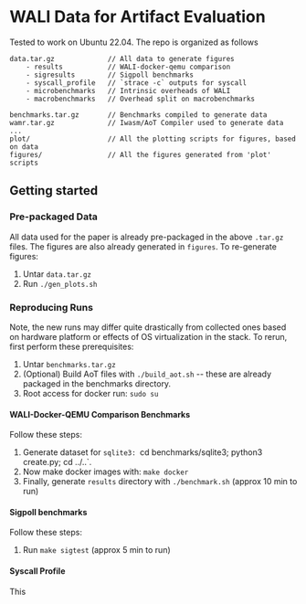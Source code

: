 # WALI Data for Artifact Evaluation

Tested to work on Ubuntu 22.04. The repo is organized as follows

```shell
data.tar.gz				// All data to generate figures
	- results			// WALI-docker-qemu comparison
	- sigresults		// Sigpoll benchmarks
	- syscall_profile   // `strace -c` outputs for syscall
	- microbenchmarks	// Intrinsic overheads of WALI
	- macrobenchmarks	// Overhead split on macrobenchmarks

benchmarks.tar.gz		// Benchmarks compiled to generate data
wamr.tar.gz				// Iwasm/AoT Compiler used to generate data
...
plot/					// All the plotting scripts for figures, based on data
figures/				// All the figures generated from 'plot' scripts
```


## Getting started

### Pre-packaged Data

All data used for the paper is already pre-packaged in the above `.tar.gz` files. 
The figures are also already generated in `figures`. 
To re-generate figures:

1. Untar `data.tar.gz`
2. Run `./gen_plots.sh`

### Reproducing Runs

Note, the new runs may differ quite drastically from collected ones based on hardware platform or effects of OS virtualization in the stack.
To rerun, first perform these prerequisites:

1. Untar `benchmarks.tar.gz`
2. (Optional) Build AoT files with `./build_aot.sh` -- these are already packaged in the benchmarks directory.
3. Root access for docker run: `sudo su`


#### WALI-Docker-QEMU Comparison Benchmarks

Follow these steps:
1. Generate dataset for `sqlite3: `cd benchmarks/sqlite3; python3 create.py; cd ../..`.
2. Now make docker images with: `make docker`
3. Finally, generate `results` directory with `./benchmark.sh` (approx 10 min to run)

#### Sigpoll benchmarks

Follow these steps:
1. Run `make sigtest` (approx 5 min to run)

#### Syscall Profile

This 
